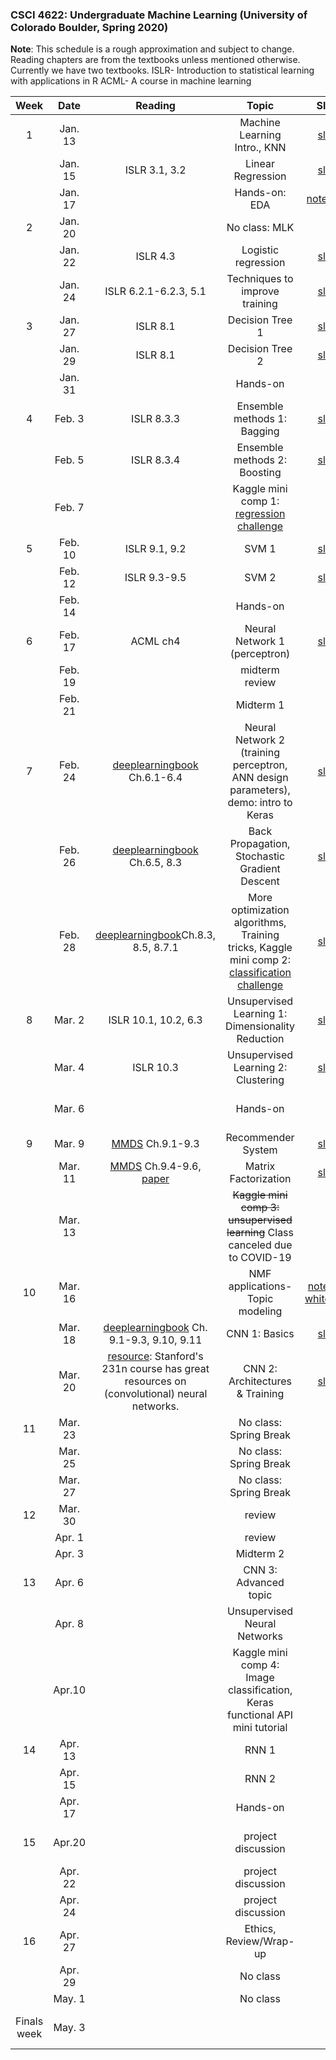 ### CSCI 4622: Undergraduate Machine Learning (University of Colorado Boulder, Spring 2020)

**Note**: This schedule is a rough approximation and subject to change.
Reading chapters are from the textbooks unless mentioned otherwise. 
Currently we have two textbooks.
ISLR- Introduction to statistical learning with applications in R
ACML- A course in machine learning

| Week   | Date         | Reading      |                   Topic               	   | Slides      | Assignments   |
|:------:|:------------:| :-----------:| :----------------------------------------:|:-----------:|:----------:|
| 1 | Jan. 13 |  | Machine Learning Intro., KNN  | [slides](https://github.com/libphy/CSCI4622-20SP-MachineLearning/tree/master/slides/Lec1_Introduction.pdf) | |
| | Jan. 15 |ISLR 3.1, 3.2  | Linear Regression |[slides](https://github.com/libphy/CSCI4622-20SP-MachineLearning/tree/master/slides/Lec2-Linear-Regression.pdf) | |
| | Jan. 17 | | Hands-on: EDA  | [notebooks](https://github.com/libphy/CSCI4622-20SP-MachineLearning/tree/master/in_class_notebooks/EDA) | HW1 out|
| 2 | Jan. 20 |  | No class: MLK | | |
| | Jan. 22 | ISLR 4.3 | Logistic regression |[slides](https://github.com/libphy/CSCI4622-20SP-MachineLearning/blob/master/slides/Lec3-Logistic-Regression.pdf)  | |
| | Jan. 24 | ISLR 6.2.1-6.2.3, 5.1  | Techniques to improve training | [slides](https://github.com/libphy/CSCI4622-20SP-MachineLearning/blob/master/slides/Lec4-improve-training.pdf) | |
| 3 | Jan. 27| ISLR 8.1 | Decision Tree 1  |[slides](https://github.com/libphy/CSCI4622-20SP-MachineLearning/blob/master/slides/Lec5_Decision_Trees.pdf) | |
| | Jan. 29 | ISLR 8.1 | Decision Tree 2 |[slides](https://github.com/libphy/CSCI4622-20SP-MachineLearning/blob/master/slides/Lec6_Decision_Trees_pruning.pdf)  |  |
| | Jan. 31 |  | Hands-on |  | HW1 due, HW2 out  |
| 4 | Feb. 3 |ISLR 8.3.3  |Ensemble methods 1: Bagging|[slides](https://github.com/libphy/CSCI4622-20SP-MachineLearning/blob/master/slides/Lec7_random_forest.pdf)  | |
| | Feb. 5 |ISLR 8.3.4  | Ensemble methods 2: Boosting |[slides](https://github.com/libphy/CSCI4622-20SP-MachineLearning/blob/master/slides/Lec8_Boosting.pdf) |
| | Feb. 7 |   | Kaggle mini comp 1: [regression challenge](https://www.kaggle.com/c/cu-regression-challenge/)  |  | |
| 5 | Feb. 10 |ISLR 9.1, 9.2  |SVM 1   |[slides](https://github.com/libphy/CSCI4622-20SP-MachineLearning/blob/master/slides/Lec9-SVM(1).pdf) | |
| | Feb. 12 |ISLR 9.3-9.5 | SVM 2   |[slides](https://github.com/libphy/CSCI4622-20SP-MachineLearning/blob/master/slides/Lec10-SVM(2).pdf) | mini comp 1 closes|
| | Feb. 14 | | Hands-on  |  | |
| 6 | Feb. 17 |ACML ch4 |Neural Network 1 (perceptron) |[slides](https://github.com/libphy/CSCI4622-20SP-MachineLearning/blob/master/slides/Lec11-NeuralNetwork_1_anno.pdf)   | HW2 due|
| | Feb. 19 |  | midterm review |  | |
| | Feb. 21 |  | Midterm 1 |  |  |
| 7 | Feb. 24 |[deeplearningbook](http://www.deeplearningbook.org) Ch.6.1-6.4 |Neural Network 2 (training perceptron, ANN design parameters), demo: intro to Keras |[slides](https://github.com/libphy/CSCI4622-20SP-MachineLearning/blob/master/slides/Lec12-NeuralNetwork2_anno.pdf) | HW3 out|
| | Feb. 26 | [deeplearningbook](http://www.deeplearningbook.org) Ch.6.5, 8.3 |Back Propagation, Stochastic Gradient Descent  | [slides](https://github.com/libphy/CSCI4622-20SP-MachineLearning/blob/master/slides/Lec13-math-behind-NN-training_anno.pdf) | |
| | Feb. 28 | [deeplearningbook](http://www.deeplearningbook.org)Ch.8.3, 8.5, 8.7.1 |More optimization algorithms, Training tricks, Kaggle mini comp 2: [classification challenge](https://www.kaggle.com/c/cub-csci-4622-kaggle-2-2020/overview)  |[slides](https://github.com/libphy/CSCI4622-20SP-MachineLearning/blob/master/slides/Lec14-optimization-methods-NN-training_anno.pdf) | |
| 8 | Mar. 2 | ISLR 10.1, 10.2, 6.3|Unsupervised Learning 1:  Dimensionality Reduction 	 |[slides](https://github.com/libphy/CSCI4622-20SP-MachineLearning/blob/master/slides/Lec15-Unsupervised%20Learning-PCA_anno.pdf)  | |
| | Mar. 4 | ISLR 10.3  |Unsupervised Learning 2: Clustering  |[slides](https://github.com/libphy/CSCI4622-20SP-MachineLearning/blob/master/slides/Lec16-Unsupervised%20Learning-Clustering_anno.pdf)  | |
| | Mar. 6 | |  Hands-on |  | mini comp 2 closes, HW4 out |
| 9 | Mar. 9 |[MMDS](http://infolab.stanford.edu/~ullman/mmds/ch9.pdf) Ch.9.1-9.3 |  Recommender System|[slides](https://github.com/libphy/CSCI4622-20SP-MachineLearning/blob/master/slides/Lec17-Unsupervised%20Learning-Recommender%20System_anno.pdf)  | |
| | Mar. 11 | [MMDS](http://infolab.stanford.edu/~ullman/mmds/ch9.pdf) Ch.9.4-9.6, [paper](https://github.com/libphy/CSCI4622-20SP-MachineLearning/blob/master/other_resource/ieee_matrix_factoriztion.pdf) | Matrix Factorization |  [slides](https://github.com/libphy/CSCI4622-20SP-MachineLearning/blob/master/slides/Lec18-Unsupervised%20Learning-Matrix%20Factorization_anno_ver1.pdf) |HW3 due |
| | Mar. 13 |  | <s>Kaggle mini comp 3: unsupervised learning</s> Class canceled due to COVID-19 |  |  |
| 10 | Mar. 16 |  | NMF applications-Topic modeling    | [notebook](https://github.com/libphy/CSCI4622-20SP-MachineLearning/blob/master/in_class_notebooks/NMF/NMF_applications.ipynb), [whiteboard](https://github.com/libphy/CSCI4622-20SP-MachineLearning/blob/master/slides/Lec19-whiteboard_ver1.png) | |
| | Mar. 18 |[deeplearningbook](http://www.deeplearningbook.org) Ch. 9.1-9.3, 9.10, 9.11 | CNN 1: Basics 	| [slides](https://github.com/libphy/CSCI4622-20SP-MachineLearning/blob/master/slides/Lec20-ConvolutionalNeuralNetwork1_anno.pdf) | |
| | Mar. 20 |[resource](http://cs231n.github.io/convolutional-networks/): Stanford's 231n course has great resources on (convolutional) neural networks. |CNN 2: Architectures & Training |[slides](https://github.com/libphy/CSCI4622-20SP-MachineLearning/blob/master/slides/Lec21-ConvolutionalNeuralNetwork2_r.pdf) | |
| 11 | Mar. 23 | | No class: Spring Break | | |
| | Mar. 25 |  | No class: Spring Break |  | |
| | Mar. 27 | | No class: Spring Break | |  |
| 12 | Mar. 30 | | review |  | |
| | Apr. 1 |  | review |   |  |
| | Apr. 3 | | Midterm 2 | |  |
| 13 | Apr. 6 | | CNN 3: Advanced topic | | |
| | Apr. 8 | | Unsupervised Neural Networks | |HW4 due, HW5 out|
| | Apr.10 | | Kaggle mini comp 4: Image classification, Keras functional API mini tutorial| | project announcement|
| 14 | Apr. 13 | |  RNN 1  | |   |
| | Apr. 15 | | RNN 2 | | mini comp 4 closes |
| | Apr. 17 | | Hands-on | | |
| 15 | Apr.20 | |  project discussion |  |Team formation deadline|
| | Apr. 22 | | project discussion |  | |
| | Apr. 24 | | project discussion | |HW5 due |
| 16 | Apr. 27 |  | Ethics, Review/Wrap-up |  | |
| | Apr. 29 |  | No class | | |
| | May. 1 | | No class |  | |
|Finals week| May. 3| | | |Project deliverable due |
